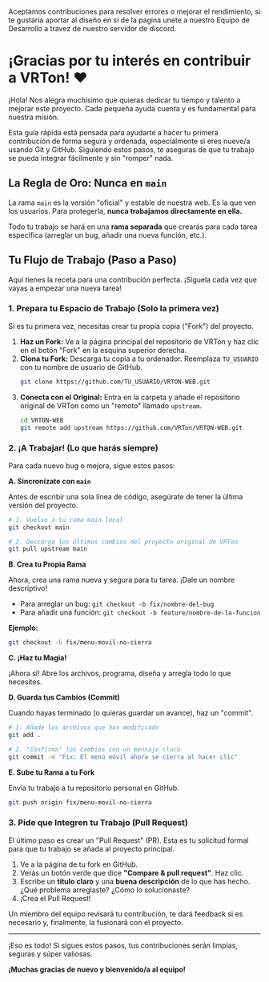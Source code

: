 Aceptamos contribuciones para resolver errores o mejorar el rendimiento, si te gustaria aportar al diseño en si de la pagina unete a nuestro Equipo de Desarrollo a travez de nuestro servidor de discord.

# ¡Gracias por tu interés en contribuir a VRTon! ❤️

¡Hola! Nos alegra muchísimo que quieras dedicar tu tiempo y talento a mejorar este proyecto. Cada pequeña ayuda cuenta y es fundamental para nuestra misión.

Esta guía rápida está pensada para ayudarte a hacer tu primera contribución de forma segura y ordenada, especialmente si eres nuevo/a usando Git y GitHub. Siguiendo estos pasos, te aseguras de que tu trabajo se pueda integrar fácilmente y sin "romper" nada.

## La Regla de Oro: Nunca en `main`

La rama `main` es la versión "oficial" y estable de nuestra web. Es la que ven los usuarios. Para protegerla, **nunca trabajamos directamente en ella.**

Todo tu trabajo se hará en una **rama separada** que crearás para cada tarea específica (arreglar un bug, añadir una nueva función, etc.).

## Tu Flujo de Trabajo (Paso a Paso)

Aquí tienes la receta para una contribución perfecta. ¡Síguela cada vez que vayas a empezar una nueva tarea!

### 1. Prepara tu Espacio de Trabajo (Solo la primera vez)

Si es tu primera vez, necesitas crear tu propia copia ("Fork") del proyecto.

1.  **Haz un Fork:** Ve a la página principal del repositorio de VRTon y haz clic en el botón "Fork" en la esquina superior derecha.
2.  **Clona tu Fork:** Descarga tu copia a tu ordenador. Reemplaza `TU_USUARIO` con tu nombre de usuario de GitHub.
    ```bash
    git clone https://github.com/TU_USUARIO/VRTON-WEB.git
    ```
3.  **Conecta con el Original:** Entra en la carpeta y añade el repositorio original de VRTon como un "remoto" llamado `upstream`.
    ```bash
    cd VRTON-WEB
    git remote add upstream https://github.com/VRTon/VRTON-WEB.git
    ```

### 2. ¡A Trabajar! (Lo que harás siempre)

Para cada nuevo bug o mejora, sigue estos pasos:

**A. Sincronízate con `main`**

Antes de escribir una sola línea de código, asegúrate de tener la última versión del proyecto.

```bash
# 1. Vuelve a tu rama main local
git checkout main

# 2. Descarga los últimos cambios del proyecto original de VRTon
git pull upstream main
```

**B. Crea tu Propia Rama**

Ahora, crea una rama nueva y segura para tu tarea. ¡Dale un nombre descriptivo!

- Para arreglar un bug: `git checkout -b fix/nombre-del-bug`
- Para añadir una función: `git checkout -b feature/nombre-de-la-funcion`

**Ejemplo:**

```bash
git checkout -b fix/menu-movil-no-cierra
```

**C. ¡Haz tu Magia!**

¡Ahora sí! Abre los archivos, programa, diseña y arregla todo lo que necesites.

**D. Guarda tus Cambios (Commit)**

Cuando hayas terminado (o quieras guardar un avance), haz un "commit".

```bash
# 1. Añade los archivos que has modificado
git add .

# 2. "Confirma" los cambios con un mensaje claro
git commit -m "Fix: El menú móvil ahora se cierra al hacer clic"
```

**E. Sube tu Rama a tu Fork**

Envía tu trabajo a tu repositorio personal en GitHub.

```bash
git push origin fix/menu-movil-no-cierra
```

### 3. Pide que Integren tu Trabajo (Pull Request)

El último paso es crear un "Pull Request" (PR). Esta es tu solicitud formal para que tu trabajo se añada al proyecto principal.

1.  Ve a la página de tu fork en GitHub.
2.  Verás un botón verde que dice **"Compare & pull request"**. Haz clic.
3.  Escribe un **título claro** y una **buena descripción** de lo que has hecho. ¿Qué problema arreglaste? ¿Cómo lo solucionaste?
4.  ¡Crea el Pull Request!

Un miembro del equipo revisará tu contribución, te dará feedback si es necesario y, finalmente, la fusionará con el proyecto.

---

¡Eso es todo! Si sigues estos pasos, tus contribuciones serán limpias, seguras y súper valiosas.

**¡Muchas gracias de nuevo y bienvenido/a al equipo!**
